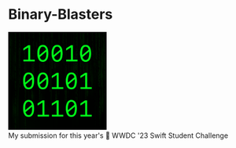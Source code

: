 # Binary-Blasters
<img src="https://github.com/Ultra24/Binary-Blasters/blob/main/Binary%20Blasters.swiftpm/Assets.xcassets/AppIcon.appiconset/AppIcon.png" width="200" height="200">
<br>
My submission for this year's  WWDC '23 Swift Student Challenge 
